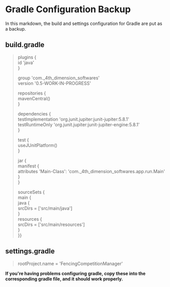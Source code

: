 # Gradle Configuration Backup

In this markdown, the build and settings configuration for Gradle are put as a backup.

## build.gradle

> plugins {  
>     id 'java'  
> }  
> 
> group 'com._4th_dimension_softwares'  
> version '0.5-WORK-IN-PROGRESS'  
> 
> repositories {  
>     mavenCentral()  
> }  
> 
> dependencies {  
>     testImplementation 'org.junit.jupiter:junit-jupiter:5.8.1'  
>     testRuntimeOnly 'org.junit.jupiter:junit-jupiter-engine:5.8.1'  
> }  
> 
> test {  
>     useJUnitPlatform()  
> }  
> 
> jar {  
>     manifest {  
>         attributes 'Main-Class': 'com._4th_dimension_softwares.app.run.Main'  
>     }  
> }  
> 
> sourceSets {  
>     main {  
>         java {  
>             srcDirs = ['src/main/java']  
>         }  
>         resources {  
>             srcDirs = ['src/main/resources']  
>         }  
>     }}

## settings.gradle

> rootProject.name = 'FencingCompetitionManager'

**If you're having problems configuring gradle, copy these into the corresponding gradle file, and it should work properly.**
